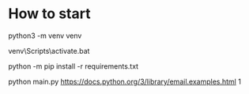 # How to start

python3 -m venv venv

venv\Scripts\activate.bat

python -m pip install -r requirements.txt

python main.py https://docs.python.org/3/library/email.examples.html 1